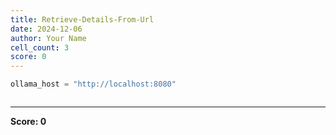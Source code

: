 ```yaml
---
title: Retrieve-Details-From-Url
date: 2024-12-06
author: Your Name
cell_count: 3
score: 0
---
```


```python
ollama_host = "http://localhost:8080"
```


```python

```


---
**Score: 0**